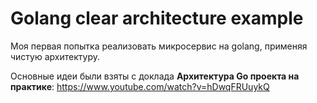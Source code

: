 # Golang clear architecture example

Моя первая попытка реализовать микросервис на golang, применяя чистую архитектуру.

Основные идеи были взяты с доклада **Архитектура Go проекта на практике**: https://www.youtube.com/watch?v=hDwqFRUuykQ

